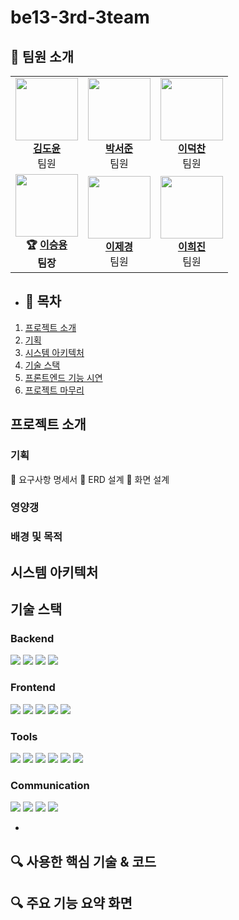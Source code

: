 # be13-3rd-3team


## 📌 팀원 소개

<table>
  <tr>
    <td align="center">
      <img src="https://encrypted-tbn0.gstatic.com/images?q=tbn:ANd9GcRZvEqTn3PfGT4zwcglmHXeJ7C7g4UJwXVZzA&s" width="100"><br>
      <b><a href="https://github.com/kimdoyun0806">김도윤</a></b><br>팀원
    </td>
    <td align="center">
      <img src="https://encrypted-tbn0.gstatic.com/images?q=tbn:ANd9GcRZvEqTn3PfGT4zwcglmHXeJ7C7g4UJwXVZzA&s" width="100"><br>
      <b><a href="https://github.com/pppseojun">박서준</a></b><br>팀원
    </td>
    <td align="center">
      <img src="https://encrypted-tbn0.gstatic.com/images?q=tbn:ANd9GcRZvEqTn3PfGT4zwcglmHXeJ7C7g4UJwXVZzA&s" width="100"><br>
      <b><a href="https://github.com/deokChan2">이덕찬</a></b><br>팀원
    </td>
  </tr>
  <tr>
    <td align="center">
      <img src="https://encrypted-tbn0.gstatic.com/images?q=tbn:ANd9GcRZvEqTn3PfGT4zwcglmHXeJ7C7g4UJwXVZzA&s" width="100"><br>
      <b>🏆 <a href="https://github.com/namoo36">이승용</a></b><br><b>팀장</b>
    </td>
    <td align="center">
      <img src="https://encrypted-tbn0.gstatic.com/images?q=tbn:ANd9GcRZvEqTn3PfGT4zwcglmHXeJ7C7g4UJwXVZzA&s" width="100"><br>
      <b><a href="https://github.com/jelee55">이제경</a></b><br>팀원
    </td>
    <td align="center">
      <img src="https://encrypted-tbn0.gstatic.com/images?q=tbn:ANd9GcRZvEqTn3PfGT4zwcglmHXeJ7C7g4UJwXVZzA&s" width="100"><br>
      <b><a href="https://github.com/2HEEJIN">이희진</a></b><br>팀원
    </td>
  </tr>
</table>

- ## 📌 목차
1. [프로젝트 소개](#프로젝트-소개)
2. [기획](#기획)
3. [시스템 아키텍처](#시스템-아키텍처)
4. [기술 스택](#기술-스택)
5. [프론트엔드 기능 시연](#프론트엔드-기능-시연)
6. [프로젝트 마무리](#프로젝트-마무리)

## 프로젝트 소개


### 기획
📌 요구사항 명세서
📌 ERD 설계
📌 화면 설계


### 영양갱

### 배경 및 목적

## 시스템 아키텍처



## 기술 스택
### Backend
<img src="https://img.shields.io/badge/Spring-green?style=for-the-badge&logo=Spring&logoColor=white"> <img src="https://img.shields.io/badge/SpringBoot-green?style=for-the-badge&logo=SpringBoot&logoColor=white"> <img src="https://img.shields.io/badge/SpringDataJPA-green?style=for-the-badge&logo=SpringDataJPA&logoColor=white"> <img src="https://img.shields.io/badge/java-red?style=for-the-badge&logo=java&logoColor=white">



### Frontend
<img src="https://img.shields.io/badge/css3-blue?style=for-the-badge&logo=css3&logoColor=white"> <img src="https://img.shields.io/badge/html5-blue?style=for-the-badge&logo=html5&logoColor=white"> <img src="https://img.shields.io/badge/JavaScript-orange?style=for-the-badge&logo=JavaScript&logoColor=white"> <img src="https://img.shields.io/badge/Axios-orange?style=for-the-badge&logo=Axios&logoColor=white"> <img src="https://img.shields.io/badge/Vue.js-orange?style=for-the-badge&logo=Vue.js&logoColor=white">


### Tools
<img src="https://img.shields.io/badge/Git-black?style=for-the-badge&logo=Git&logoColor=white"> <img src="https://img.shields.io/badge/Figma-purple?style=for-the-badge&logo=Figma&logoColor=white"> <img src="https://img.shields.io/badge/Postman-orange?style=for-the-badge&logo=Postman&logoColor=white"> <img src="https://img.shields.io/badge/Swagger-green?style=for-the-badge&logo=Swagger&logoColor=white"> <img src="https://img.shields.io/badge/ERDCloud-blue?style=for-the-badge&logo=ERDCloud&logoColor=white"> <img src="https://img.shields.io/badge/Draw.io-blue?style=for-the-badge&logo=Draw.io&logoColor=white">


### Communication
<img src="https://img.shields.io/badge/GitHub-black?style=for-the-badge&logo=GitHub&logoColor=white"> <img src="https://img.shields.io/badge/Jira-blue?style=for-the-badge&logo=Jira&logoColor=white"> <img src="https://img.shields.io/badge/Discord-purple?style=for-the-badge&logo=Discord&logoColor=white"> <img src="https://img.shields.io/badge/Notion-brown?style=for-the-badge&logo=Notion&logoColor=white">


- 
## 🔍 사용한 핵심 기술 & 코드



## 🔍 주요 기능 요약 화면
